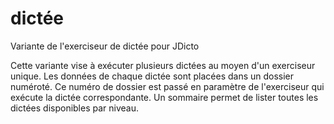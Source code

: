 dictée
======

Variante de l'exerciseur de dictée pour JDicto

Cette variante vise à exécuter plusieurs dictées au moyen d'un exerciseur unique.
Les données de chaque dictée sont placées dans un dossier numéroté.
Ce numéro de dossier est passé en paramètre de l'exerciseur qui exécute la dictée correspondante.
Un sommaire permet de lister toutes les dictées disponibles par niveau.

